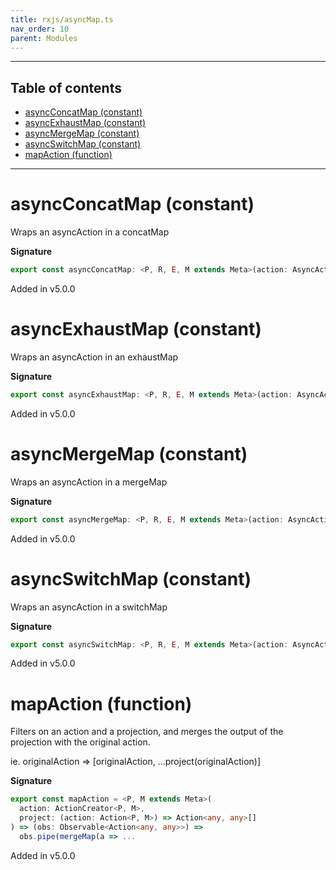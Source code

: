 ```yaml
---
title: rxjs/asyncMap.ts
nav_order: 10
parent: Modules
---
```


---

<h2 class="text-delta">Table of contents</h2>

- [asyncConcatMap (constant)](#asyncconcatmap-constant)
- [asyncExhaustMap (constant)](#asyncexhaustmap-constant)
- [asyncMergeMap (constant)](#asyncmergemap-constant)
- [asyncSwitchMap (constant)](#asyncswitchmap-constant)
- [mapAction (function)](#mapaction-function)

---

# asyncConcatMap (constant)

Wraps an asyncAction in a concatMap

**Signature**

```ts
export const asyncConcatMap: <P, R, E, M extends Meta>(action: AsyncActionCreators<P, R, E, M>, project: (params: P, meta: M) => Observable<R>) => (obs: Observable<TypedAction>) => Observable<Action<Success<P, R>, M> | Action<Failure<P, E>, M>> = ...
```

Added in v5.0.0

# asyncExhaustMap (constant)

Wraps an asyncAction in an exhaustMap

**Signature**

```ts
export const asyncExhaustMap: <P, R, E, M extends Meta>(action: AsyncActionCreators<P, R, E, M>, project: (params: P, meta: M) => Observable<R>) => (obs: Observable<TypedAction>) => Observable<Action<Success<P, R>, M> | Action<Failure<P, E>, M>> = ...
```

Added in v5.0.0

# asyncMergeMap (constant)

Wraps an asyncAction in a mergeMap

**Signature**

```ts
export const asyncMergeMap: <P, R, E, M extends Meta>(action: AsyncActionCreators<P, R, E, M>, project: (params: P, meta: M) => Observable<R>) => (obs: Observable<TypedAction>) => Observable<Action<Success<P, R>, M> | Action<Failure<P, E>, M>> = ...
```

Added in v5.0.0

# asyncSwitchMap (constant)

Wraps an asyncAction in a switchMap

**Signature**

```ts
export const asyncSwitchMap: <P, R, E, M extends Meta>(action: AsyncActionCreators<P, R, E, M>, project: (params: P, meta: M) => Observable<R>) => (obs: Observable<TypedAction>) => Observable<Action<Success<P, R>, M> | Action<Failure<P, E>, M>> = ...
```

Added in v5.0.0

# mapAction (function)

Filters on an action and a projection, and merges the output
of the projection with the original action.

ie. originalAction => [originalAction, ...project(originalAction)]

**Signature**

```ts
export const mapAction = <P, M extends Meta>(
  action: ActionCreator<P, M>,
  project: (action: Action<P, M>) => Action<any, any>[]
) => (obs: Observable<Action<any, any>>) =>
  obs.pipe(mergeMap(a => ...
```

Added in v5.0.0
